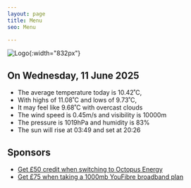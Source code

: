 ```yaml
---
layout: page
title: Menu
seo: Menu

---
```


![Logo](/images/logo.jpg){:width="832px"}

<!-- weather_marker starts -->
## On Wednesday, 11 June 2025

- The average temperature today is 10.42˚C,
- With highs of 11.08˚C and lows of 9.73˚C,
- It may feel like 9.68˚C with overcast clouds
- The wind speed is 0.45m/s and visibility is 10000m
- The pressure is 1019hPa and humidity is 83%
- The sun will rise at 03:49 and set at 20:26

<!-- weather_marker ends -->

## Sponsors

- [Get £50 credit when switching to Octopus Energy](https://bit.ly/3oD1nnS)
- [Get £75 when taking a 1000mb YouFibre broadband plan](https://aklam.io/91zWhU?)
